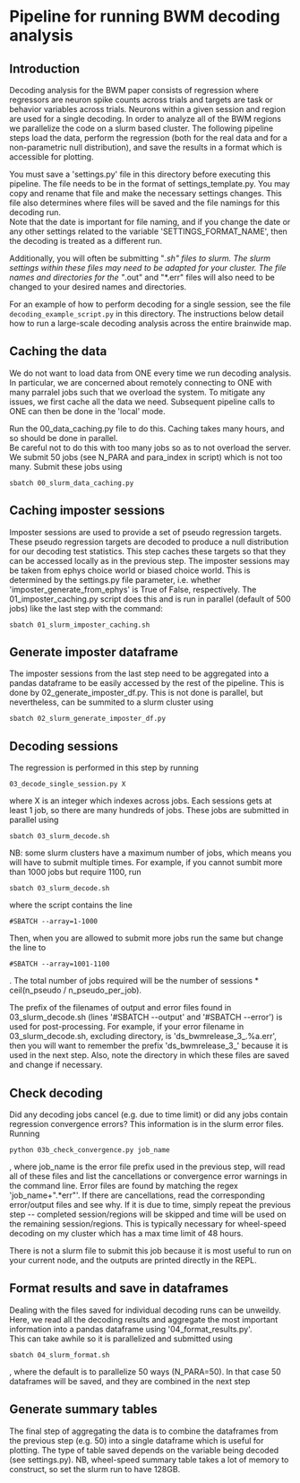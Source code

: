 # Pipeline for running BWM decoding analysis

## Introduction

Decoding analysis for the BWM paper consists of regression where regressors are neuron spike counts
across trials and targets are task or behavior variables across trials.  Neurons within a given session
and region are used for a single decoding.  In order to analyze all of the BWM regions we parallelize the 
code on a slurm based cluster.  The following pipeline steps load the data, perform the regression (both for 
the real data and for a non-parametric null distribution), and save the results in a format which is 
accessible for plotting.

You must save a 'settings.py' file in this directory before executing this pipeline.  The file needs to be 
in the format of settings_template.py.  You may copy and rename that file and make the necessary settings 
changes.  This file also determines where files will be saved and the file namings for this decoding run.  
Note that the date is important for file naming, and if you change the date or any other settings related 
to the variable 'SETTINGS_FORMAT_NAME', then the decoding is treated as a different run.

Additionally, you will often be submitting "*.sh" files to slurm.  The slurm settings within these files may
need to be adapted for your cluster.  The file names and directories for the "*.out" and "*.err" files will
also need to be changed to your desired names and directories. 

For an example of how to perform decoding for a single session, see the file 
`decoding_example_script.py` in this directory. The instructions below detail how to run a
large-scale decoding analysis across the entire brainwide map. 

## Caching the data

We do not want to load data from ONE every time we run decoding analysis.  In particular, we are concerned 
about remotely connecting to ONE with many parralel jobs such that we overload the system.  To mitigate any 
issues, we first cache all the data we need.  Subsequent pipeline calls to ONE can then be done in the 
'local' mode.

Run the 00_data_caching.py file to do this.  Caching takes many hours, and so should be done in parallel.  
Be careful not to do this with too many jobs so as to not overload the server.  We submit 50 jobs 
(see N_PARA and para_index in script) which is not too many. Submit these jobs using 

```
sbatch 00_slurm_data_caching.py
```

## Caching imposter sessions

Imposter sessions are used to provide a set of pseudo regression targets.  These pseudo regression targets are
decoded to produce a null distribution for our decoding test statistics.  This step caches these targets so
that they can be accessed locally as in the previous step.  The imposter sessions may be taken from ephys 
choice world or biased choice world.  This is determined by the settings.py file parameter, i.e. whether  
'imposter_generate_from_ephys' is True of False, respectively. 
The 01_imposter_caching.py script does this and is run in parallel (default of 500 jobs) like the last step 
with the command:

```
sbatch 01_slurm_imposter_caching.sh
```

## Generate imposter dataframe

The imposter sessions from the last step need to be aggregated into a pandas dataframe to be easily accessed 
by the rest of the pipeline.  This is done by 02_generate_imposter_df.py.  This is not done is parallel, but 
nevertheless, can be summited to a slurm cluster using

```
sbatch 02_slurm_generate_imposter_df.py
```

## Decoding sessions

The regression is performed in this step by running 
```
03_decode_single_session.py X
```
where X is an integer which indexes across jobs.  Each sessions gets at least 1 job, so there are many 
hundreds of jobs.  These jobs are submitted in parallel using 

```
sbatch 03_slurm_decode.sh
```

NB: some slurm clusters have a maximum number of jobs, which means you will have to submit multiple 
times.  For example, if you cannot sumbit more than 1000 jobs but require 1100, run
```
sbatch 03_slurm_decode.sh
```
where the script contains the line 
```
#SBATCH --array=1-1000
```
Then, when you are allowed to submit more jobs run the same but change the line to
```
#SBATCH --array=1001-1100
```
.  The total number of jobs required will be the number of sessions * ceil(n_pseudo / n_pseudo_per_job).

The prefix of the filenames of output and error files found in 03_slurm_decode.sh (lines '#SBATCH --output' 
and '#SBATCH --error') is used for post-processing.  For example, if your error filename in 
03_slurm_decode.sh, excluding directory, is 'ds_bwmrelease_3_.%a.err', then you will want to remember the 
prefix 'ds_bwmrelease_3_' because it is used in the next step.  Also, note the directory in which these 
files are saved and change if necessary. 

## Check decoding

Did any decoding jobs cancel (e.g. due to time limit) or did any jobs contain regression convergence 
errors? This information is in the slurm error files.  Running 
```
python 03b_check_convergence.py job_name
```
, where job_name is the error file prefix used in the previous step, will read all of these files and list 
the cancellations or convergence error warnings in the command line.  Error files are found by matching the
regex 'job_name+".*err"'.  If there are cancellations, read the corresponding error/output files and see 
why.  If it is due to time, simply repeat the previous step -- completed session/regions will be skipped 
and time will be used on the remaining session/regions.  This is typically necessary for wheel-speed 
decoding on my cluster which has a max time limit of 48 hours.

There is not a slurm file to submit this job because it is most useful to run on your current node, and the
outputs are printed directly in the REPL.

## Format results and save in dataframes

Dealing with the files saved for individual decoding runs can be unweildy.  Here, we read all the decoding 
results and aggregate the most important information into a pandas dataframe using '04_format_results.py'.  
This can take awhile so it is parallelized and submitted using
```
sbatch 04_slurm_format.sh
```
, where the default is to parallelize 50 ways (N_PARA=50).  In that case 50 dataframes will be saved, and 
they are combined in the next step

## Generate summary tables

The final step of aggregating the data is to combine the dataframes from the previous step (e.g. 50) into a 
single dataframe which is useful for plotting.  The type of table saved depends on the variable being 
decoded (see settings.py).  NB, wheel-speed summary table takes a lot of memory to construct, so set the
slurm run to have 128GB.
